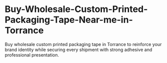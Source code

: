 # Buy-Wholesale-Custom-Printed-Packaging-Tape-Near-me-in-Torrance
Buy wholesale custom printed packaging tape in Torrance to reinforce your brand identity while securing every shipment with strong adhesive and professional presentation.
